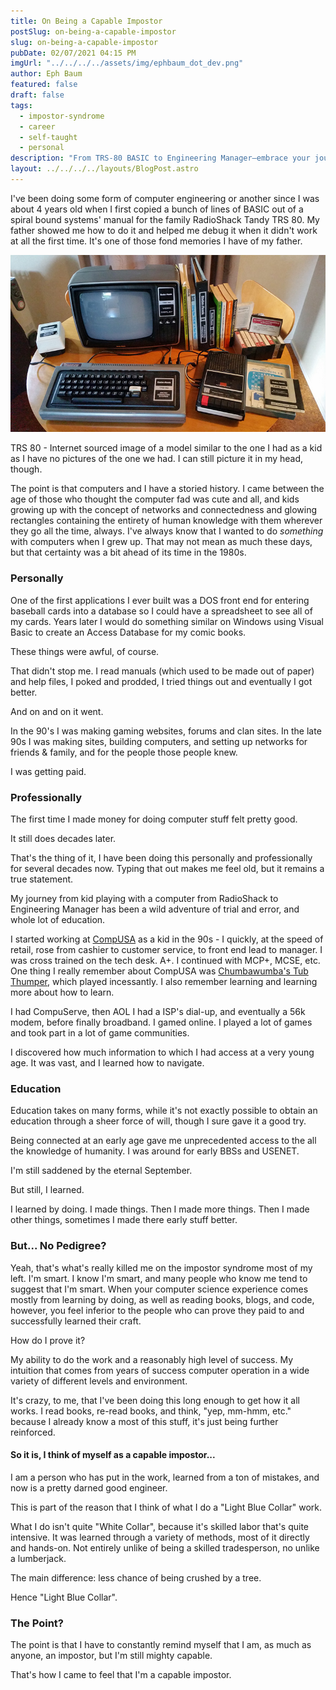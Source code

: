 ```yaml
---
title: On Being a Capable Impostor
postSlug: on-being-a-capable-impostor
slug: on-being-a-capable-impostor
pubDate: 02/07/2021 04:15 PM
imgUrl: "../../../../assets/img/ephbaum_dot_dev.png"
author: Eph Baum
featured: false
draft: false
tags:
  - impostor-syndrome
  - career
  - self-taught
  - personal
description: "From TRS-80 BASIC to Engineering Manager—embrace your journey as a 'capable impostor' in the tech world. An honest reflection on self-taught success, imposter syndrome, and why 'Light Blue Collar' work deserves the same respect as any skilled trade."
layout: ../../../../layouts/BlogPost.astro
---
```


I've been doing some form of computer engineering or another since I was about 4 years old when I first copied a bunch of lines of BASIC out of a spiral bound systems' manual for the family RadioShack Tandy TRS 80. My father showed me how to do it and helped me debug it when it didn't work at all the first time. It's one of those fond memories I have of my father.

![A TRS-80 sits with monitor and tape deck drive sits on a small kitchen table next to manuals and cassettes. In the background is a space heater and curtains](../../../../assets/img/2021/02/image-3.png)

TRS 80 - Internet sourced image of a model similar to the one I had as a kid as I have no pictures of the one we had. I can still picture it in my head, though.

The point is that computers and I have a storied history. I came between the age of those who thought the computer fad was cute and all, and kids growing up with the concept of networks and connectedness and glowing rectangles containing the entirety of human knowledge with them wherever they go all the time, always. I've always know that I wanted to do _something_ with computers when I grew up. That may not mean as much these days, but that certainty was a bit ahead of its time in the 1980s.

### Personally

One of the first applications I ever built was a DOS front end for entering baseball cards into a database so I could have a spreadsheet to see all of my cards. Years later I would do something similar on Windows using Visual Basic to create an Access Database for my comic books.

These things were awful, of course.

That didn't stop me. I read manuals (which used to be made out of paper) and help files, I poked and prodded, I tried things out and eventually I got better.

And on and on it went.

In the 90's I was making gaming websites, forums and clan sites. In the late 90s I was making sites, building computers, and setting up networks for friends & family, and for the people those people knew.

I was getting paid.

### Professionally

The first time I made money for doing computer stuff felt pretty good.

It still does decades later.

That's the thing of it, I have been doing this personally and professionally for several decades now. Typing that out makes me feel old, but it remains a true statement.

My journey from kid playing with a computer from RadioShack to Engineering Manager has been a wild adventure of trial and error, and whole lot of education.

I started working at [CompUSA](https://en.wikipedia.org/wiki/CompUSA) as a kid in the 90s - I quickly, at the speed of retail, rose from cashier to customer service, to front end lead to manager. I was cross trained on the tech desk. A+. I continued with MCP+, MCSE, etc. One thing I really remember about CompUSA was [Chumbawumba's Tub Thumper](https://youtu.be/2H5uWRjFsGc), which played incessantly. I also remember learning and learning more about how to learn.

I had CompuServe, then AOL I had a ISP's dial-up, and eventually a 56k modem, before finally broadband. I gamed online. I played a lot of games and took part in a lot of game communities.

I discovered how much information to which I had access at a very young age. It was vast, and I learned how to navigate.

### Education

Education takes on many forms, while it's not exactly possible to obtain an education through a sheer force of will, though I sure gave it a good try.

Being connected at an early age gave me unprecedented access to the all the knowledge of humanity. I was around for early BBSs and USENET.

I'm still saddened by the eternal September.

But still, I learned.

I learned by doing. I made things. Then I made more things. Then I made other things, sometimes I made there early stuff better.

### But... No Pedigree?

Yeah, that's what's really killed me on the impostor syndrome most of my left. I'm smart. I know I'm smart, and many people who know me tend to suggest that I'm smart. When your computer science experience comes mostly from learning by doing, as well as reading books, blogs, and code, however, you feel inferior to the people who can prove they paid to and successfully learned their craft.

How do I prove it?

My ability to do the work and a reasonably high level of success. My intuition that comes from years of success computer operation in a wide variety of different levels and environment.

It's crazy, to me, that I've been doing this long enough to get how it all works. I read books, re-read books, and think, "yep, mm-hmm, etc." because I already know a most of this stuff, it's just being further reinforced.

#### **So it is, I think of myself as a capable impostor...**

I am a person who has put in the work, learned from a ton of mistakes, and now is a pretty darned good engineer.

This is part of the reason that I think of what I do a "Light Blue Collar" work.

What I do isn't quite "White Collar", because it's skilled labor that's quite intensive. It was learned through a variety of methods, most of it directly and hands-on. Not entirely unlike of being a skilled tradesperson, no unlike a lumberjack.

The main difference: less chance of being crushed by a tree.

Hence "Light Blue Collar".

### The Point?

The point is that I have to constantly remind myself that I am, as much as anyone, an impostor, but I'm still mighty capable.

That's how I came to feel that I'm a capable impostor.
